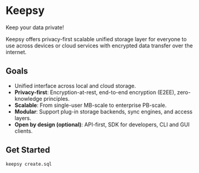 # Keepsy

Keep your data private!

Keepsy offers privacy-first scalable unified storage layer for everyone to use across devices or cloud services with encrypted data transfer over the internet.

## Goals

- Unified interface across local and cloud storage.
- **Privacy-first**: Encryption-at-rest, end-to-end encryption (E2EE), zero-knowledge principles.
- **Scalable**: From single-user MB-scale to enterprise PB-scale.
- **Modular**: Support plug-in storage backends, sync engines, and access layers.
- **Open by design (optional)**: API-first, SDK for developers, CLI and GUI clients.

## Get Started

```shell
keepsy create.sql
```
